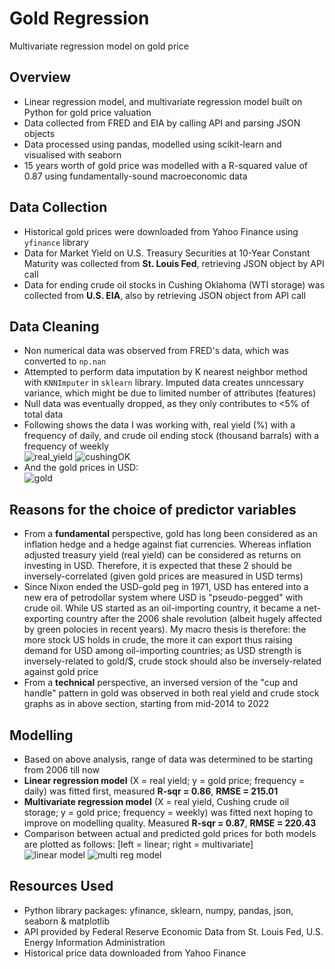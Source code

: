 # Gold Regression
Multivariate regression model on gold price

## Overview
* Linear regression model, and multivariate regression model built on Python for gold price valuation
* Data collected from FRED and EIA by calling API and parsing JSON objects
* Data processed using pandas, modelled using scikit-learn and visualised with seaborn
* 15 years worth of gold price was modelled with a R-squared value of 0.87 using fundamentally-sound macroeconomic data

## Data Collection
* Historical gold prices were downloaded from Yahoo Finance using `yfinance` library
* Data for Market Yield on U.S. Treasury Securities at 10-Year Constant Maturity was collected from **St. Louis Fed**, retrieving JSON object by API call
* Data for ending crude oil stocks in Cushing Oklahoma (WTI storage) was collected from **U.S. EIA**, also by retrieving JSON object from API call

## Data Cleaning
* Non numerical data was observed from FRED's data, which was converted to `np.nan`
* Attempted to perform data imputation by K nearest neighbor method with `KNNImputer` in `sklearn` library. Imputed data creates unncessary variance, which might be due to limited number of attributes (features)
* Null data was eventually dropped, as they only contributes to <5% of total data
* Following shows the data I was working with, real yield (%) with a frequency of daily, and crude oil ending stock (thousand barrals) with a frequency of weekly   
![real_yield](https://user-images.githubusercontent.com/106392189/172883099-6f9328b0-8fe4-4458-adbc-cf6fe86d5d46.png)
![cushingOK](https://user-images.githubusercontent.com/106392189/172881913-5df5d913-a498-453e-8f28-1b1105f1bd51.png)
* And the gold prices in USD:  
![gold](https://user-images.githubusercontent.com/106392189/172880725-c9e9519d-73a6-4b22-bfa6-c6a74bd99ccb.png)
  
## Reasons for the choice of predictor variables
* From a **fundamental** perspective, gold has long been considered as an inflation hedge and a hedge against fiat currencies. Whereas inflation adjusted treasury yield (real yield) can be considered as returns on investing in USD. Therefore, it is expected that these 2 should be inversely-correlated (given gold prices are measured in USD terms)
* Since Nixon ended the USD-gold peg in 1971, USD has entered into a new era of petrodollar system where USD is "pseudo-pegged" with crude oil. While US started as an oil-importing country, it became a net-exporting country after the 2006 shale revolution (albeit hugely affected by green polocies in recent years). My macro thesis is therefore: the more stock US holds in crude, the more it can export thus raising demand for USD among oil-importing countries; as USD strength is inversely-related to gold/$, crude stock should also be inversely-related against gold price
* From a **technical** perspective, an inversed version of the "cup and handle" pattern in gold was observed in both real yield and crude stock graphs as in above section, starting from mid-2014 to 2022

## Modelling
* Based on above analysis, range of data was determined to be starting from 2006 till now
* **Linear regression model** (X = real yield; y = gold price; frequency = daily) was fitted first, measured **R-sqr = 0.86**, **RMSE = 215.01**
* **Multivariate regression model** (X = real yield, Cushing crude oil storage; y = gold price; frequency = weekly) was fitted next hoping to improve on modelling quality. Measured **R-sqr = 0.87**, **RMSE = 220.43**
* Comparison between actual and predicted gold prices for both models are plotted as follows:
[left = linear; right = multivariate]  
![linear model](https://user-images.githubusercontent.com/106392189/172914317-112b4cbe-3886-4eb2-aef5-bc9517590a02.png)
![multi reg model](https://user-images.githubusercontent.com/106392189/172914325-e4a0a4a1-10a9-4e12-85bd-3b1b5bca2b58.png)

## Resources Used
* Python library packages: yfinance, sklearn, numpy, pandas, json, seaborn & matplotlib
* API provided by Federal Reserve Economic Data from St. Louis Fed, U.S. Energy Information Administration
* Historical price data downloaded from Yahoo Finance
